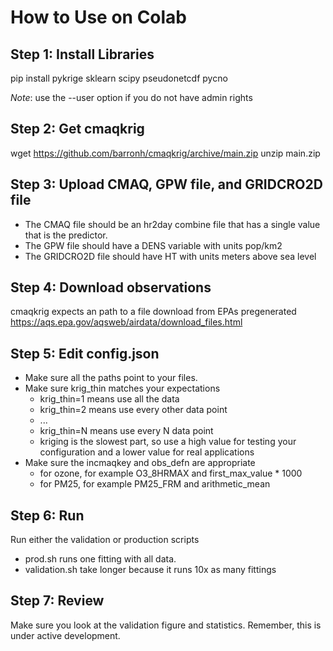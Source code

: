 How to Use on Colab
===================

Step 1: Install Libraries
-------------------------

pip install pykrige sklearn scipy pseudonetcdf pycno

*Note*: use the --user option if you do not have admin rights

Step 2: Get cmaqkrig
--------------------

wget https://github.com/barronh/cmaqkrig/archive/main.zip
unzip main.zip

Step 3: Upload CMAQ, GPW file, and GRIDCRO2D file
-------------------------------------------------

* The CMAQ file should be an hr2day combine file that has
  a single value that is the predictor.
* The GPW file should have a DENS variable with units pop/km2
* The GRIDCRO2D file should have HT with units meters above sea level

Step 4: Download observations
-----------------------------

cmaqkrig expects an path to a file download from EPAs pregenerated
https://aqs.epa.gov/aqsweb/airdata/download_files.html

Step 5: Edit config.json
------------------------

* Make sure all the paths point to your files.
* Make sure krig_thin matches your expectations
  * krig_thin=1 means use all the data
  * krig_thin=2 means use every other data point
  * ...
  * krig_thin=N means use every N data point
  * kriging is the slowest part, so use a high value
    for testing your configuration and a lower value
    for real applications
* Make sure the incmaqkey and obs_defn are appropriate
  * for ozone, for example O3_8HRMAX and first_max_value * 1000
  * for PM25, for example PM25_FRM and arithmetic_mean

Step 6: Run
-----------

Run either the validation or production scripts

  * prod.sh runs one fitting with all data.
  * validation.sh take longer because it runs 10x as many fittings

Step 7: Review
--------------

Make sure you look at the validation figure and statistics. Remember, this
is under active development.

